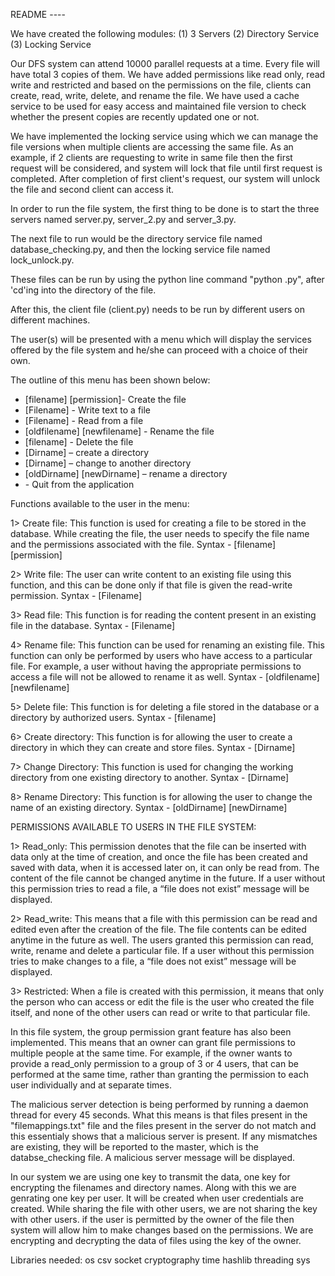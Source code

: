 README ----

We have created the following modules:
(1) 3 Servers
(2) Directory Service
(3) Locking Service

Our DFS system can attend 10000 parallel requests at a time. Every file will have total 3 copies of them. 
We have added permissions like read only, read write and restricted and based on the permissions on the 
file, clients can create, read, write, delete, and rename the file. We have used a cache service to be used
for easy access and maintained file version to check whether the present copies are recently updated one or not.

We have implemented the locking service using which we can manage the file versions when multiple clients are 
accessing the same file. As an example, if 2 clients are requesting to write in same file then the first request 
will be considered, and system will lock that file until first request is completed. After completion of first 
client's request, our system will unlock the file and second client can access it.

In order to run the file system, the first thing to be done is to start the three servers named server.py, server_2.py and server_3.py. 

The next file to run would be the directory service file named database_checking.py, and then the locking service file named lock_unlock.py. 

These files can be run by using the python line command "python <filename>.py", after 'cd'ing into the directory of the file. 

After this, the client file (client.py) needs to be run by different users on different machines. 

The user(s) will be presented with a menu which will display the services offered by the file system and he/she can proceed with a choice of their own.

The outline of this menu has been shown below:

 - <create> [filename] [permission]- Create the file
 - <write> [Filename] - Write text to a file
 - <read> [Filename] - Read from a file
 - <rename> [oldfilename] [newfilename] - Rename the file
 - <delete> [filename] - Delete the file
 - <CDIR> [Dirname] – create a directory
 - <CHDIR> [Dirname] – change to another directory 
 - <RDIR> [oldDirname] [newDirname] – rename a directory
 - <quit> - Quit from the application

Functions available to the user in the menu:

 1> Create file:
    This function is used for creating a file to be stored in the database.
    While creating the file, the user needs to specify the file name and the permissions associated with the file.
    Syntax - <create> [filename] [permission]

2> Write file:
    The user can write content to an existing file using this function, and this can be done only if that file is given the read-write permission.
    Syntax - <write> [Filename]

3> Read file: 
    This function is for reading the content present in an existing file in the database.
    Syntax - <read> [Filename]

4> Rename file:
    This function can be used for renaming an existing file. 
    This function can only be performed by users who have access to a particular file. 
    For example, a user without having the appropriate permissions to access a file will not be allowed to rename it as well.
    Syntax - <rename> [oldfilename] [newfilename]

5> Delete file:
    This function is for deleting a file stored in the database or a directory by authorized users.
    Syntax - <delete> [filename]

6> Create directory:
    This function is for allowing the user to create a directory in which they can create and store files.
    Syntax - <cdir> [Dirname]

7> Change Directory:
    This function is used for changing the working directory from one existing directory to another.
    Syntax - <chdir> [Dirname]

8> Rename Directory:
    This function is for allowing the user to change the name of an existing directory.
    Syntax - <rdir> [oldDirname] [newDirname]


PERMISSIONS AVAILABLE TO USERS IN THE FILE SYSTEM:

1> Read_only:
    This permission denotes that the file can be inserted with data only at the time of creation, and once
    the file has been created and saved with data, when it is accessed later on, it can only be read from. The content of
    the file cannot be changed anytime in the future. If a user without this permission tries to read a file, 
    a “file does not exist” message will be displayed.    

2> Read_write:
    This means that a file with this permission can be read and edited even after the creation of the file. 
    The file contents can be edited anytime in the future as well. The users granted this permission can
    read, write, rename and delete a particular file. If a user without this permission tries to make changes to a file,
    a “file does not exist” message will be displayed.

3> Restricted:
    When a file is created with this permission, it means that only the person who can access or edit the file is the user 
    who created the file itself, and none of the other users can read or write to that particular file.

In this file system, the group permission grant feature has also been implemented. 
This means that an owner can grant file permissions to multiple people at the same time. 
For example, if the owner wants to provide a read_only permission to a group of 3 or 4 users, 
that can be performed at the same time, rather than granting the permission to each user individually and at separate times.

The malicious server detection is being performed by running a daemon thread for every 45 seconds.
What this means is that files present in the "filemappings.txt" file and the files present in the server 
do not match and this essentialy shows that a malicious server is present. 
If any mismatches are existing, they will be reported to the master, which is the databse_checking file.
A malicious server message will be displayed.
 
In our system we are using one key to transmit the data, one key for encrypting the filenames and directory names. Along with this we are genrating one key per user. It will be created when user credentials are created. While sharing the file with other users, we are not sharing the key with other users. if the user is permitted by the owner of the file then system will allow him to make changes based on the permissions. We are encrypting and decrypting the data of files using the key of the owner.

Libraries needed:
 os
 csv
 socket
 cryptography
 time
 hashlib
 threading
 sys
